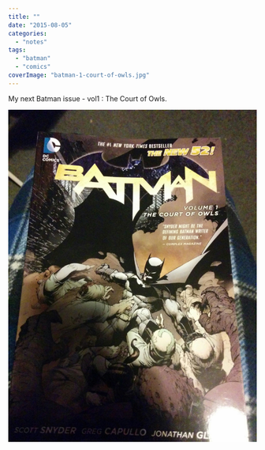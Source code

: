 ```yaml
---
title: ""
date: "2015-08-05"
categories: 
  - "notes"
tags: 
  - "batman"
  - "comics"
coverImage: "batman-1-court-of-owls.jpg"
---
```


My next Batman issue - vol1 : The Court of Owls.

[![](images/batman-1-court-of-owls.jpg)](https://davidpeach.co.uk/wp-content/uploads/2023/03/batman-1-court-of-owls.jpg)
